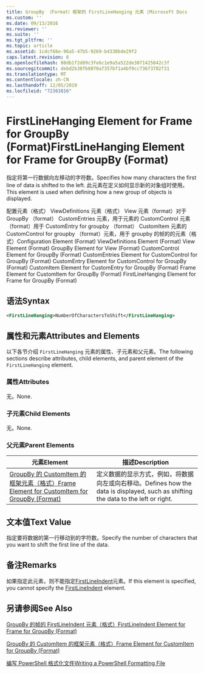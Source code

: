 ```yaml
---
title: GroupBy （Format）框架的 FirstLineHanging 元素 |Microsoft Docs
ms.custom: ''
ms.date: 09/13/2016
ms.reviewer: ''
ms.suite: ''
ms.tgt_pltfrm: ''
ms.topic: article
ms.assetid: 1cdcf66e-96a5-47b5-9269-b4330bde29f2
caps.latest.revision: 6
ms.openlocfilehash: 08db1f2d89c3fe6c1e9a5a522de3071425042c3f
ms.sourcegitcommit: debd2b38fb8070a7357bf1a4bf9cc736f3702f31
ms.translationtype: MT
ms.contentlocale: zh-CN
ms.lasthandoff: 12/05/2019
ms.locfileid: "72363816"
---
```

# <a name="firstlinehanging-element-for-frame-for-groupby-format"></a><span data-ttu-id="76305-102">FirstLineHanging Element for Frame for GroupBy (Format)</span><span class="sxs-lookup"><span data-stu-id="76305-102">FirstLineHanging Element for Frame for GroupBy (Format)</span></span>

<span data-ttu-id="76305-103">指定将第一行数据向左移动的字符数。</span><span class="sxs-lookup"><span data-stu-id="76305-103">Specifies how many characters the first line of data is shifted to the left.</span></span> <span data-ttu-id="76305-104">此元素在定义如何显示新的对象组时使用。</span><span class="sxs-lookup"><span data-stu-id="76305-104">This element is used when defining how a new group of objects is displayed.</span></span>

<span data-ttu-id="76305-105">配置元素（格式） ViewDefinitions 元素（格式） View 元素（format）对于 GroupBy （format） CustomEntries 元素，用于元素的 CustomControl 元素（format）用于 CustomEntry for groupby （format） CustomItem 元素的 CustomControl for groupby （format）元素，用于 groupby 的帧的的元素（格式）</span><span class="sxs-lookup"><span data-stu-id="76305-105">Configuration Element (Format) ViewDefinitions Element (Format) View Element (Format) GroupBy Element for View (Format) CustomControl Element for GroupBy (Format) CustomEntries Element for CustomControl for GroupBy (Format) CustomEntry Element for CustomControl for GroupBy (Format) CustomItem Element for CustomEntry for GroupBy (Format) Frame Element for CustomItem for GroupBy (Format) FirstLineHanging Element for Frame for GroupBy (Format)</span></span>

## <a name="syntax"></a><span data-ttu-id="76305-106">语法</span><span class="sxs-lookup"><span data-stu-id="76305-106">Syntax</span></span>

```xml
<FirstLineHanging>NumberOfCharactersToShift</FirstLineHanging>
```

## <a name="attributes-and-elements"></a><span data-ttu-id="76305-107">属性和元素</span><span class="sxs-lookup"><span data-stu-id="76305-107">Attributes and Elements</span></span>

<span data-ttu-id="76305-108">以下各节介绍 `FirstLineHanging` 元素的属性、子元素和父元素。</span><span class="sxs-lookup"><span data-stu-id="76305-108">The following sections describe attributes, child elements, and parent element of the `FirstLineHanging` element.</span></span>

### <a name="attributes"></a><span data-ttu-id="76305-109">属性</span><span class="sxs-lookup"><span data-stu-id="76305-109">Attributes</span></span>

<span data-ttu-id="76305-110">无。</span><span class="sxs-lookup"><span data-stu-id="76305-110">None.</span></span>

### <a name="child-elements"></a><span data-ttu-id="76305-111">子元素</span><span class="sxs-lookup"><span data-stu-id="76305-111">Child Elements</span></span>

<span data-ttu-id="76305-112">无。</span><span class="sxs-lookup"><span data-stu-id="76305-112">None.</span></span>

### <a name="parent-elements"></a><span data-ttu-id="76305-113">父元素</span><span class="sxs-lookup"><span data-stu-id="76305-113">Parent Elements</span></span>

|<span data-ttu-id="76305-114">元素</span><span class="sxs-lookup"><span data-stu-id="76305-114">Element</span></span>|<span data-ttu-id="76305-115">描述</span><span class="sxs-lookup"><span data-stu-id="76305-115">Description</span></span>|
|-------------|-----------------|
|[<span data-ttu-id="76305-116">GroupBy 的 CustomItem 的框架元素（格式）</span><span class="sxs-lookup"><span data-stu-id="76305-116">Frame Element for CustomItem for GroupBy (Format)</span></span>](./frame-element-for-customitem-for-groupby-format.md)|<span data-ttu-id="76305-117">定义数据的显示方式，例如，将数据向左或向右移动。</span><span class="sxs-lookup"><span data-stu-id="76305-117">Defines how the data is displayed, such as shifting the data to the left or right.</span></span>|

## <a name="text-value"></a><span data-ttu-id="76305-118">文本值</span><span class="sxs-lookup"><span data-stu-id="76305-118">Text Value</span></span>

<span data-ttu-id="76305-119">指定要将数据的第一行移动到的字符数。</span><span class="sxs-lookup"><span data-stu-id="76305-119">Specify the number of characters that you want to shift the first line of the data.</span></span>

## <a name="remarks"></a><span data-ttu-id="76305-120">备注</span><span class="sxs-lookup"><span data-stu-id="76305-120">Remarks</span></span>

<span data-ttu-id="76305-121">如果指定此元素，则不能指定[FirstLineIndent](./firstlineindent-element-for-frame-for-groupby-format.md)元素。</span><span class="sxs-lookup"><span data-stu-id="76305-121">If this element is specified, you cannot specify the [FirstLineIndent](./firstlineindent-element-for-frame-for-groupby-format.md) element.</span></span>

## <a name="see-also"></a><span data-ttu-id="76305-122">另请参阅</span><span class="sxs-lookup"><span data-stu-id="76305-122">See Also</span></span>

[<span data-ttu-id="76305-123">GroupBy 的帧的 FirstLineIndent 元素（格式）</span><span class="sxs-lookup"><span data-stu-id="76305-123">FirstLineIndent Element for Frame for GroupBy (Format)</span></span>](./firstlineindent-element-for-frame-for-groupby-format.md)

[<span data-ttu-id="76305-124">GroupBy 的 CustomItem 的框架元素（格式）</span><span class="sxs-lookup"><span data-stu-id="76305-124">Frame Element for CustomItem for GroupBy (Format)</span></span>](./frame-element-for-customitem-for-groupby-format.md)

[<span data-ttu-id="76305-125">编写 PowerShell 格式化文件</span><span class="sxs-lookup"><span data-stu-id="76305-125">Writing a PowerShell Formatting File</span></span>](./writing-a-powershell-formatting-file.md)

